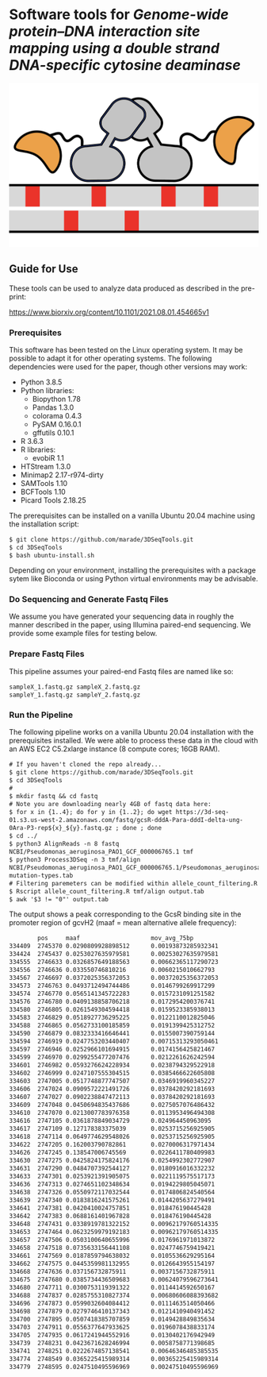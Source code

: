 # Software tools for <i>Genome-wide protein–DNA interaction site mapping using a double strand DNA-specific cytosine deaminase</i>
![logo](/title.png)
## Guide for Use
These tools can be used to analyze data produced as described in the pre-print:

  https://www.biorxiv.org/content/10.1101/2021.08.01.454665v1

### Prerequisites
This software has been tested on the Linux operating system. It may be possible to adapt it for other operating systems. The following dependencies were used for the paper, though other versions may work:
* Python 3.8.5
* Python libraries:
  * Biopython 1.78
  * Pandas 1.3.0
  * colorama 0.4.3
  * PySAM 0.16.0.1
  * gffutils 0.10.1
* R 3.6.3
* R libraries:
  * evobiR 1.1
* HTStream 1.3.0 
* Minimap2 2.17-r974-dirty
* SAMTools 1.10
* BCFTools 1.10
* Picard Tools 2.18.25

The prerequisites can be installed on a vanilla Ubuntu 20.04 machine using the installation script:

    $ git clone https://github.com/marade/3DSeqTools.git
    $ cd 3DSeqTools
    $ bash ubuntu-install.sh

Depending on your environment, installing the prerequisites with a package sytem like Bioconda or using Python virtual environments may be advisable.

### Do Sequencing and Generate Fastq Files
We assume you have generated your sequencing data in roughly the manner described in the paper, using Illumina paired-end sequencing. We provide some example files for testing below.
### Prepare Fastq Files
This pipeline assumes your paired-end Fastq files are named like so:

    sampleX_1.fastq.gz sampleX_2.fastq.gz
    sampleY_1.fastq.gz sampleY_2.fastq.gz

### Run the Pipeline
The following pipeline works on a vanilla Ubuntu 20.04 installation with the prerequisites installed. We were able to process these data in the cloud with an AWS EC2 C5.2xlarge instance (8 compute cores; 16GB RAM).

    # If you haven't cloned the repo already...
    $ git clone https://github.com/marade/3DSeqTools.git
    $ cd 3DSeqTools
    #
    $ mkdir fastq && cd fastq
    # Note you are downloading nearly 4GB of fastq data here:
    $ for x in {1..4}; do for y in {1..2}; do wget https://3d-seq-01.s3.us-west-2.amazonaws.com/fastq/gcsR-dddA-Para-dddI-delta-ung-0Ara-P3-rep${x}_${y}.fastq.gz ; done ; done
    $ cd ../
    $ python3 AlignReads -n 8 fastq NCBI/Pseudomonas_aeruginosa_PAO1_GCF_000006765.1 tmf
    $ python3 Process3DSeq -n 3 tmf/align NCBI/Pseudomonas_aeruginosa_PAO1_GCF_000006765.1/Pseudomonas_aeruginosa_PAO1_GCF_000006765.1.fna mutation-types.tab
    # Filtering paremeters can be modified within allele_count_filtering.R
    $ Rscript allele_count_filtering.R tmf/align output.tab
    $ awk '$3 != "0"' output.tab
    
The output shows a peak corresponding to the GcsR binding site in the promoter region of gcvH2 (maaf = mean alternative allele frequency):

            pos     maaf                    mov_avg_75bp
    334409  2745370 0.0290809928898512      0.00193873285932341
    334424  2745437 0.0253027635979581      0.00253027635979581
    334555  2746633 0.0326857649188563      0.00662365117290723
    334556  2746636 0.033550746810216       0.0060215010662793
    334567  2746697 0.0372025356372053      0.00372025356372053
    334573  2746763 0.0493712494744486      0.0146799269917299
    334574  2746770 0.0565141345722283      0.0157231091251582
    334576  2746780 0.0409138858706218      0.0172954200376741
    334580  2746805 0.0261549304594418      0.0159523385938013
    334583  2746829 0.0518927736295225      0.0122110012825046
    334588  2746865 0.0562733100185859      0.0191399425312752
    334590  2746879 0.0832333416646441      0.0155007390759144
    334594  2746919 0.0247753203440407      0.00715313293050461
    334597  2746946 0.0252966101694915      0.0174156425821467
    334599  2746970 0.0299255477207476      0.0212261626242594
    334601  2746982 0.0593276624228934      0.0238794329522918
    334602  2746999 0.0247107555304515      0.0385466622605808
    334603  2747005 0.0517748877747507      0.0346919960345227
    334606  2747024 0.0909572221491726      0.0378420292181693
    334607  2747027 0.0902238847472113      0.0378420292181693
    334609  2747048 0.0450694835437686      0.0275057076486432
    334610  2747070 0.0213007783976358      0.0113953496494308
    334616  2747105 0.0361878849034729      0.024964450963095
    334617  2747109 0.127178383375039       0.0253715256925905
    334618  2747114 0.0649774629548026      0.0253715256925905
    334622  2747205 0.162003790782861       0.0270006317971434
    334626  2747245 0.138547006745569       0.0226411780409983
    334630  2747275 0.0425824175824176      0.0254992302772907
    334631  2747290 0.0484707392544127      0.0180916016332232
    334633  2747301 0.0253921391905075      0.0221119575517173
    334636  2747313 0.0274651102348634      0.0194229805045071
    334638  2747326 0.0550972117032544      0.0174806824540564
    334639  2747340 0.0183816241575261      0.0144205637279491
    334641  2747381 0.0420410024757851      0.018476190445428
    334642  2747383 0.0688161401967828      0.018476190445428
    334648  2747431 0.0338919781322152      0.00962179760514335
    334653  2747464 0.0623259979192183      0.00962179760514335
    334657  2747506 0.0503100640655996      0.0176961971013872
    334658  2747518 0.0735633156441108      0.0247746759419421
    334661  2747569 0.0187859794638032      0.0105536629295164
    334662  2747575 0.0445359981132955      0.0126643955154197
    334668  2747636 0.037156732875911       0.0037156732875911
    334675  2747680 0.0385734436509683      0.00624079596273641
    334680  2747711 0.0300753119391322      0.0114414592650167
    334688  2747837 0.0285755310827374      0.00680606088393682
    334696  2747873 0.0599032604084412      0.0111463514050466
    334698  2747879 0.0279746410137343      0.0121410940491452
    334700  2747895 0.0507418385707859      0.0149428849835634
    334703  2747911 0.0556377647933625      0.0196078438833174
    334705  2747935 0.0617241944552916      0.0130402176942949
    334739  2748231 0.0423671628246994      0.0058758771398685
    334741  2748251 0.0222674857138541      0.00646346485385535
    334774  2748549 0.0365225415989314      0.00365225415989314
    334779  2748595 0.0247510495596969      0.00247510495596969

